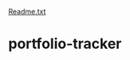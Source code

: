 [Readme.txt](https://github.com/zain-butt/portfolio-tracker/files/7025973/Readme.txt)
# portfolio-tracker
